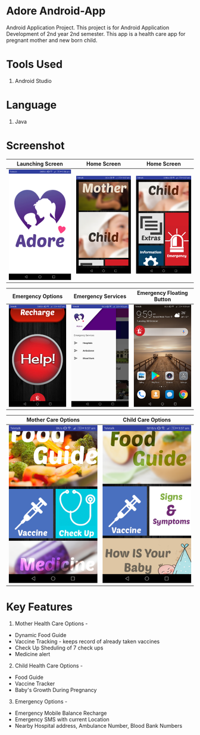 # Adore Android-App
Android Application Project.
This project is for Android Application Development of 2nd year 2nd semester.
This app is a health care app for pregnant mother and new born child.

# Tools Used
1) Android Studio

# Language
1) Java

# Screenshot
Launching Screen | Home Screen | Home Screen
:-------------------------:|:-------------------------: | :-------------------------:
![](https://github.com/mukitul/Adore-Android-App-/blob/master/44979350_310263072893494_377379174068781056_n.png) | ![](https://github.com/mukitul/Adore-Android-App-/blob/master/44998575_199501760938685_4774209298894946304_n.png) | ![](https://github.com/mukitul/Adore-Android-App-/blob/master/45032945_1067047980127630_2138745253568446464_n.png)

Emergency Options | Emergency Services | Emergency Floating Button
:-------------------------:|:-------------------------: | :-------------------------:
![](https://github.com/mukitul/Adore-Android-App-/blob/master/44954742_1914254048883595_7114308232822128640_n.png) | ![](https://github.com/mukitul/Adore-Android-App-/blob/master/44932380_2138918159693120_6248780328773615616_n.png) | ![](https://github.com/mukitul/Adore-Android-App-/blob/master/45014906_177578156441702_8086308294534103040_n.png)

Mother Care Options | Child Care Options
:-------------------------:|:-------------------------:
![](https://github.com/mukitul/Adore-Android-App-/blob/master/45013171_183153652562956_8743632114106236928_n.png) | ![](https://github.com/mukitul/Adore-Android-App-/blob/master/45008088_340383459844646_431088882566561792_n.png)

# Key Features
1) Mother Health Care Options -
  - Dynamic Food Guide
  - Vaccine Tracking - keeps record of already taken vaccines
  - Check Up Sheduling of 7 check ups
  - Medicine alert

2) Child Health Care Options -
  - Food Guide
  - Vaccine Tracker
  - Baby's Growth During Pregnancy

3) Emergency Options -
  - Emergency Mobile Balance Recharge
  - Emergency SMS with current Location
  - Nearby Hospital address, Ambulance Number, Blood Bank Numbers
  
  
  
